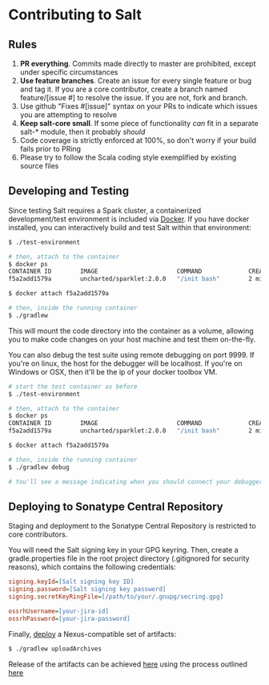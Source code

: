 # Contributing to Salt

## Rules

1. **PR everything**. Commits made directly to master are prohibited, except under specific circumstances
1. **Use feature branches**. Create an issue for every single feature or bug and tag it. If you are a core contributor, create a branch named feature/[issue #] to resolve the issue. If you are not, fork and branch.
1. Use github "Fixes #[issue]" syntax on your PRs to indicate which issues you are attempting to resolve
1. **Keep salt-core small**. If some piece of functionality *can* fit in a separate salt-* module, then it probably *should*
1. Code coverage is strictly enforced at 100%, so don't worry if your build fails prior to PRing
1. Please try to follow the Scala coding style exemplified by existing source files

## Developing and Testing

Since testing Salt requires a Spark cluster, a containerized development/test environment is included via [Docker](https://www.docker.com/). If you have docker installed, you can interactively build and test Salt within that environment:

```bash
$ ./test-environment

# then, attach to the container
$ docker ps
CONTAINER ID        IMAGE                      COMMAND             CREATED             STATUS              PORTS                                            NAMES
f5a2add1579a        uncharted/sparklet:2.0.0   "/init bash"        2 minutes ago       Up 2 minutes        0.0.0.0:8080->8080/tcp, 0.0.0.0:9999->9999/tcp   salt-core

$ docker attach f5a2add1579a

# then, inside the running container
$ ./gradlew
```

This will mount the code directory into the container as a volume, allowing you to make code changes on your host machine and test them on-the-fly.

You can also debug the test suite using remote debugging on port 9999. If you're on linux, the host for the debugger will be localhost. If you're on Windows or OSX, then it'll be the ip of your docker toolbox VM.

```bash
# start the test container as before
$ ./test-environment

# then, attach to the container
$ docker ps
CONTAINER ID        IMAGE                      COMMAND             CREATED             STATUS              PORTS                                            NAMES
f5a2add1579a        uncharted/sparklet:2.0.0   "/init bash"        2 minutes ago       Up 2 minutes        0.0.0.0:8080->8080/tcp, 0.0.0.0:9999->9999/tcp   salt-core

$ docker attach f5a2add1579a

# then, inside the running container
$ ./gradlew debug

# You'll see a message indicating when you should connect your debugger.
```

## Deploying to Sonatype Central Repository

Staging and deployment to the Sonatype Central Repository is restricted to core contributors.

You will need the Salt signing key in your GPG keyring. Then, create a gradle.properties file in the root project directory (.gitignored for security reasons), which contains the following credentials:

```ini
signing.keyId=[Salt signing key ID]
signing.password=[Salt signing key password]
signing.secretKeyRingFile=[/path/to/your/.gnupg/secring.gpg]

ossrhUsername=[your-jira-id]
ossrhPassword=[your-jira-password]
```

Finally, [deploy](http://central.sonatype.org/pages/gradle.html) a Nexus-compatible set of artifacts:

```bash
$ ./gradlew uploadArchives
```

Release of the artifacts can be achieved [here](https://oss.sonatype.org/) using the process outlined [here](http://central.sonatype.org/pages/releasing-the-deployment.html)
